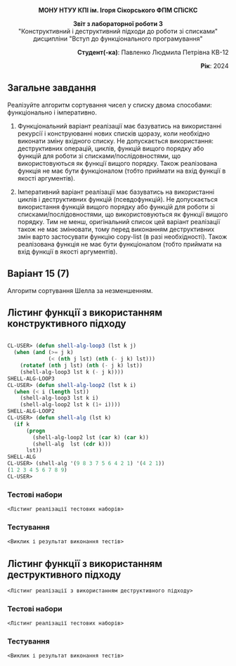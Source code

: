 <p align="center"><b>МОНУ НТУУ КПІ ім. Ігоря Сікорського ФПМ СПіСКС</b></p>
<p align="center">
<b>Звіт з лабораторної роботи 3</b><br/>
"Конструктивний і деструктивний підходи до роботи зі списками"<br/>
дисципліни "Вступ до функціонального програмування"
</p>
<p align="right"><b>Студент(-ка)</b>: Павленко Людмила Петрівна КВ-12</p>
<p align="right"><b>Рік</b>: 2024</p>

## Загальне завдання

Реалізуйте алгоритм сортування чисел у списку двома способами: функціонально і
імперативно.
1. Функціональний варіант реалізації має базуватись на використанні рекурсії і
конструюванні нових списків щоразу, коли необхідно виконати зміну вхідного
списку. Не допускається використання: деструктивних операцій, циклів, функцій
вищого порядку або функцій для роботи зі списками/послідовностями, що
використовуються як функції вищого порядку. Також реалізована функція не має
бути функціоналом (тобто приймати на вхід функції в якості аргументів).

2. Імперативний варіант реалізації має базуватись на використанні циклів і
деструктивних функцій (псевдофункцій). Не допускається використання функцій
вищого порядку або функцій для роботи зі списками/послідовностями, що
використовуються як функції вищого порядку. Тим не менш, оригінальний список
цей варіант реалізації також не має змінювати, тому перед виконанням
деструктивних змін варто застосувати функцію copy-list (в разі необхідності).
Також реалізована функція не має бути функціоналом (тобто приймати на вхід
функції в якості аргументів).

## Варіант 15 (7)
Алгоритм сортування Шелла за незменшенням.

## Лістинг функції з використанням конструктивного підходу
```lisp

CL-USER> (defun shell-alg-loop3 (lst k j)
  (when (and (>= j k)
             (< (nth j lst) (nth (- j k) lst)))
    (rotatef (nth j lst) (nth (- j k) lst))
    (shell-alg-loop3 lst k (- j k))))
SHELL-ALG-LOOP3
CL-USER> (defun shell-alg-loop2 (lst k i)
  (when (< i (length lst))
    (shell-alg-loop3 lst k i)
    (shell-alg-loop2 lst k (1+ i))))
SHELL-ALG-LOOP2
CL-USER> (defun shell-alg (lst k)
  (if k
      (progn
        (shell-alg-loop2 lst (car k) (car k))
        (shell-alg  lst (cdr k)))
      lst))
SHELL-ALG
CL-USER> (shell-alg '(9 8 3 7 5 6 4 2 1) '(4 2 1))
(1 2 3 4 5 6 7 8 9)
CL-USER> 
```

### Тестові набори
```lisp
<Лістинг реалізації тестових наборів>
```
### Тестування
```lisp
<Виклик і результат виконання тестів>
```
## Лістинг функції з використанням деструктивного підходу
```lisp
<Лістинг реалізації з використанням деструктивного підходу>
```
### Тестові набори
```lisp
<Лістинг реалізації тестових наборів>
```
### Тестування
```lisp
<Виклик і результат виконання тестів>
```
